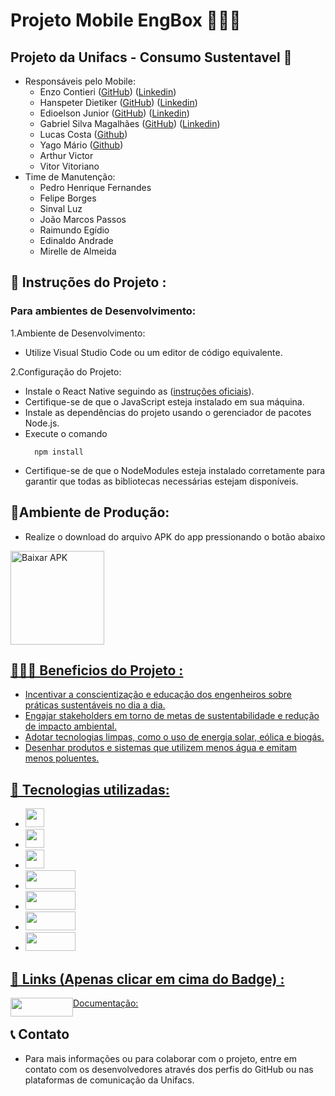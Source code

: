 # Projeto Mobile EngBox 👨🏼‍🏭

## Projeto da Unifacs - Consumo Sustentavel 🌱
- Responsáveis pelo Mobile: 
  - Enzo Contieri ([GitHub](https://github.com/enzocontieri)) ([Linkedin](https://www.linkedin.com/in/enzo-contieri-b1578326b/))
  - Hanspeter Dietiker ([GitHub](https://github.com/hanspeterdietiker)) ([Linkedin](https://www.linkedin.com/in/hanspeterdietiker/))
  - Edioelson Junior ([GitHub](https://github.com/DeveloperEdd)) ([Linkedin](https://www.linkedin.com/in/edioelson/))
  - Gabriel Silva Magalhães ([GitHub](https://github.com/Gabrielsilvamagalhaes)) ([Linkedin](https://www.linkedin.com/in/gabriel-smagalhaes32/))
  - Lucas Costa ([Github](https://github.com/luketao17))
  - Yago Mário ([Github](https://github.com/yagooc1))
  - Arthur Victor
  - Vitor Vitoriano
- Time de Manutenção:
  - Pedro Henrique Fernandes
  - Felipe Borges
  - Sinval Luz
  - João Marcos Passos
  - Raimundo Egídio
  - Edinaldo Andrade
  - Mirelle de Almeida

## 📂 Instruções do Projeto :
### Para ambientes de Desenvolvimento:
1.Ambiente de Desenvolvimento:

- Utilize Visual Studio Code ou um editor de código equivalente.

2.Configuração do Projeto:
 - Instale o React Native seguindo as ([instruções oficiais](https://reactnative.dev/docs/environment-setup)).
 - Certifique-se de que o JavaScript esteja instalado em sua máquina.
 - Instale as dependências do projeto usando o gerenciador de pacotes Node.js.
 - Execute o comando
   ```TERMINAL
     npm install
     ```
 - Certifique-se de que o NodeModules esteja instalado corretamente para garantir que todas as bibliotecas necessárias estejam disponíveis.

## 📱Ambiente de Produção:
- Realize o download do arquivo APK do app pressionando o botão abaixo
<a href="https://github.com/Unifacs-Portfolio/eng-box-app/releases/download/1.0.1/application-d6306f68-2fc8-445d-a784-28e160b23c59.apk" download>
    <img src="https://img.shields.io/badge/Download-APK-blue.svg" alt="Baixar APK" width="150">
   
## 👨🏻‍💻 Beneficios do Projeto :
- Incentivar a conscientização e educação dos engenheiros sobre práticas sustentáveis no dia a dia.
- Engajar stakeholders em torno de metas de sustentabilidade e redução de impacto ambiental.
- Adotar tecnologias limpas, como o uso de energia solar, eólica e biogás.
- Desenhar produtos e sistemas que utilizem menos água e emitam menos poluentes.
  
## 🔧 Tecnologias utilizadas:
- <img widtg="80" height="30" src="https://img.shields.io/badge/react_native-%2320232a.svg?style=for-the-badge&logo=react&logoColor=%2361DAFB"/>
- <img widtg="80" height="30" src="https://img.shields.io/badge/tailwindcss-%2338B2AC.svg?style=for-the-badge&logo=tailwind-css&logoColor=white"/>
- <img widtg="80" height="30" src="https://img.shields.io/badge/typescript-%23007ACC.svg?style=for-the-badge&logo=typescript&logoColor=white"/>
- <img width="80" height="30" src="https://img.shields.io/badge/axios-%230A58C1.svg?style=for-the-badge&logo=axios&logoColor=white"/>
- <img width="80" height="30" src="https://img.shields.io/badge/zustand-%230A58C1.svg?style=for-the-badge&logo=zustand&logoColor=white"/>
- <img width="80" height="30" src="https://img.shields.io/badge/expo-%2325A2A1.svg?style=for-the-badge&logo=expo&logoColor=white"/>
- <img width="80" height="30" src="https://img.shields.io/badge/jwt--decode-%23000000.svg?style=for-the-badge&logo=json-web-tokens&logoColor=white"/>

## 🔗 Links (Apenas clicar em cima do Badge) :
Documentação: <a style="float:left" href="https://a30.gitbook.io/eng-box-app" target="_blank">
    <img width="100" height="30" src="https://github.com/hanspeterdietiker/A3-Project-Unifacs/assets/126719678/2b766c01-9f85-4002-9370-292fa840bd06">
</a>

## 📞 Contato
- Para mais informações ou para colaborar com o projeto, entre em contato com os desenvolvedores através dos perfis do GitHub ou nas plataformas de comunicação da Unifacs.


